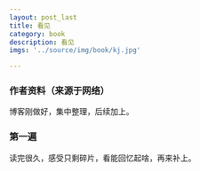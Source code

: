 ```yaml
---
layout: post_last
title: 看见
category: book
description: 看见
imgs: '../source/img/book/kj.jpg'

---
```

### 作者资料（来源于网络）

博客刚做好，集中整理，后续加上。

### 第一遍

读完很久，感受只剩碎片，看能回忆起啥，再来补上。
 